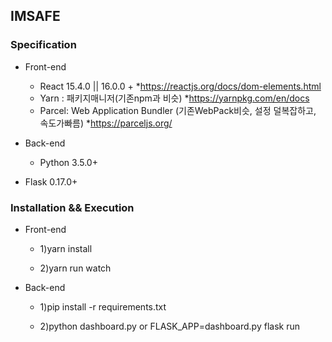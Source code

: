 ## IMSAFE

### Specification


* Front-end

    *   React 15.4.0 || 16.0.0 +
        *https://reactjs.org/docs/dom-elements.html
    *   Yarn : 패키지매니저(기존npm과 비슷)
        *https://yarnpkg.com/en/docs
    *   Parcel: Web Application Bundler (기존WebPack비슷, 설정 덜복잡하고, 속도가빠름)
        *https://parceljs.org/

* Back-end

    * Python 3.5.0+

* Flask 0.17.0+

### Installation && Execution


* Front-end

    * 1)yarn install

    * 2)yarn run watch

* Back-end

    * 1)pip install -r requirements.txt

    * 2)python dashboard.py or FLASK_APP=dashboard.py flask run

